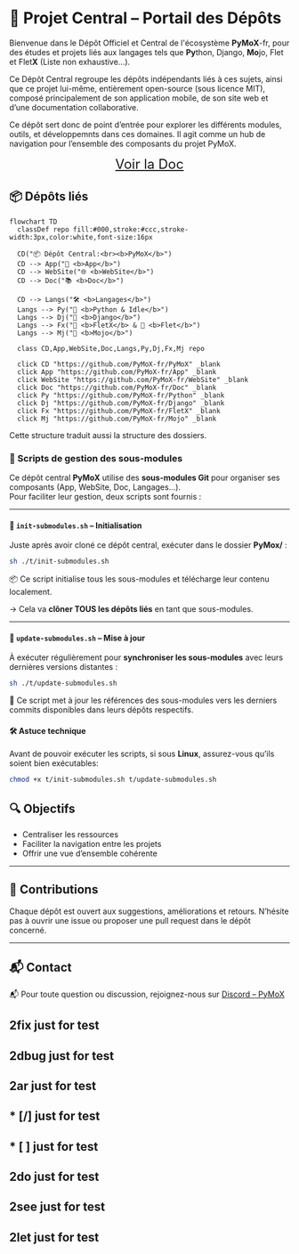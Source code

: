 # 🧭 Projet Central – Portail des Dépôts

Bienvenue dans le Dépôt Officiel et Central de l'écosystème **PyMoX**-fr, pour des études et projets liés aux langages tels que **Py**thon, Django, **Mo**jo, Flet et Flet**X** (Liste non exhaustive...).

Ce Dépôt Central regroupe les dépôts indépendants liés à ces sujets, ainsi que ce projet lui-même, entièrement open-source (sous licence MIT), composé principalement de son application mobile, de son site web et d’une documentation collaborative.

Ce dépôt sert donc de point d’entrée pour explorer les différents modules, outils, et développemnts dans ces domaines. Il agit comme un hub de navigation pour l’ensemble des composants du projet PyMoX.

<div style="text-align:center; font-size:24px">
  <a href="http://pymox-fr.github.io" target="_blank" rel="noopener">Voir la Doc</a>
</div>

## 📦 Dépôts liés

```mermaid
flowchart TD
  classDef repo fill:#000,stroke:#ccc,stroke-width:3px,color:white,font-size:16px

  CD("📦 Dépôt Central:<br><b>PyMoX</b>")
  CD --> App("📱 <b>App</b>")
  CD --> WebSite("🌐 <b>WebSite</b>")
  CD --> Doc("📚 <b>Doc</b>")

  CD --> Langs("🛠️ <b>Langages</b>")
  Langs --> Py("🐍 <b>Python & Idle</b>")
  Langs --> Dj("🚀 <b>Django</b>")
  Langs --> Fx("🧩 <b>FletX</b> & 🎨 <b>Flet</b>")
  Langs --> Mj("🧬 <b>Mojo</b>")

  class CD,App,WebSite,Doc,Langs,Py,Dj,Fx,Mj repo

  click CD "https://github.com/PyMoX-fr/PyMoX" _blank
  click App "https://github.com/PyMoX-fr/App" _blank
  click WebSite "https://github.com/PyMoX-fr/WebSite" _blank
  click Doc "https://github.com/PyMoX-fr/Doc" _blank
  click Py "https://github.com/PyMoX-fr/Python" _blank
  click Dj "https://github.com/PyMoX-fr/Django" _blank
  click Fx "https://github.com/PyMoX-fr/FletX" _blank
  click Mj "https://github.com/PyMoX-fr/Mojo" _blank
```

Cette structure traduit aussi la structure des dossiers.

### 🧰 Scripts de gestion des sous-modules

Ce dépôt central **PyMoX** utilise des **sous-modules Git** pour organiser ses composants (App, WebSite, Doc, Langages…).  
Pour faciliter leur gestion, deux scripts sont fournis :

---

#### 🔹 `init-submodules.sh` – Initialisation

Juste après avoir cloné ce dépôt central, exécuter dans le dossier **PyMox/** :

```bash
sh ./t/init-submodules.sh
```

📦 Ce script initialise tous les sous-modules et télécharge leur contenu localement.

→ Cela va **clôner TOUS les dépôts liés** en tant que sous-modules.

---

#### 🔹 `update-submodules.sh` – Mise à jour

À exécuter régulièrement pour **synchroniser les sous-modules** avec leurs dernières versions distantes :

```bash
sh ./t/update-submodules.sh
```

🔄 Ce script met à jour les références des sous-modules vers les derniers commits disponibles dans leurs dépôts respectifs.

#### 🛠️ Astuce technique

Avant de pouvoir exécuter les scripts, si sous **Linux**, assurez-vous qu’ils soient bien exécutables:

```bash
chmod +x t/init-submodules.sh t/update-submodules.sh
```

## 🔍 Objectifs

- Centraliser les ressources
- Faciliter la navigation entre les projets
- Offrir une vue d’ensemble cohérente

---

## 🤝 Contributions

Chaque dépôt est ouvert aux suggestions, améliorations et retours. N’hésite pas à ouvrir une issue ou proposer une pull request dans le dépôt concerné.

---

## 📬 Contact

📬 Pour toute question ou discussion, rejoignez-nous sur [Discord – PyMoX](https://discord.com/channels/1395436334507626566/1395436335103213571)

## 2fix just for test

## 2dbug just for test

## 2ar just for test

## * [/] just for test

## * [ ] just for test

## 2do just for test

## 2see just for test

## 2let just for test

